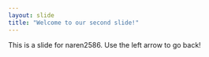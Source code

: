 ```yaml
---
layout: slide
title: "Welcome to our second slide!"
---
```

This is a slide for naren2586.
Use the left arrow to go back!
